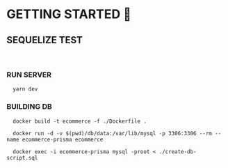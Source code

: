 
# GETTING STARTED 🚀

## SEQUELIZE TEST
<br/>

### RUN SERVER

```
  yarn dev
```

### BUILDING DB

```
  docker build -t ecommerce -f ./Dockerfile .
```

```
  docker run -d -v $(pwd)/db/data:/var/lib/mysql -p 3306:3306 --rm --name ecommerce-prisma ecommerce
```

```
  docker exec -i ecommerce-prisma mysql -proot < ./create-db-script.sql
```

